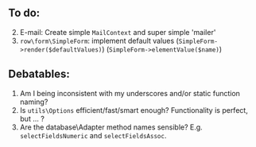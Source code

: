
To do:
------

2. E-mail: Create simple `MailContext` and super simple 'mailer'
1. `row\form\SimpleForm`: implement default values (`SimpleForm->render($defaultValues)`) (`SimpleForm->elementValue($name)`)


Debatables:
-----------

1. Am I being inconsistent with my underscores and/or static function naming?
3. Is `utils\Options` efficient/fast/smart enough? Functionality is perfect, but ... ?
4. Are the database\Adapter method names sensible? E.g. `selectFieldsNumeric` and `selectFieldsAssoc`.
